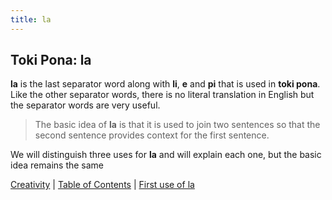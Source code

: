 ```yaml
---
title: la
---
```


## Toki Pona: la

**la** is the last separator word along with **li**, **e** and **pi** that is used in **toki pona**.
Like the other separator words, there is no literal translation in English but the separator words are very useful.

> The basic idea of **la** is that it is used to join two sentences so that the second sentence provides context for the first sentence.

We will distinguish three uses for **la** and will explain each one, but the basic idea remains the same

[Creativity](70creativity.md) | [Table of Contents](toc.md) | [First use of la](72la.md)
